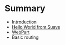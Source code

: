 # Summary

* [Introduction](README.md)
* [Hello World from Suave](hello_world_from_suave.md)
* [WebPart](webpart.md)
* Basic routing

